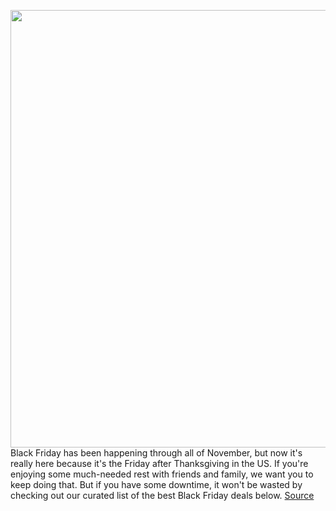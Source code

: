 <img src='https://cdn.vox-cdn.com/thumbor/c_oz4WqyowDok8uyuB8f7c25DP4=/0x0:2040x1360/1200x800/filters:focal(857x517:1183x843)/cdn.vox-cdn.com/uploads/chorus_image/image/70194458/Black_Friday_Deals.0.jpg' width='700px' /><br/>
Black Friday has been happening through all of November, but now it's really here because it's the Friday after Thanksgiving in the US. If you're enjoying some much-needed rest with friends and family, we want you to keep doing that. But if you have some downtime, it won't be wasted by checking out our curated list of the best Black Friday deals below.
<a href='https://www.theverge.com/22802145/black-friday-2021-best-deals-tech-laptops-phones-tvs-headphones-gaming'> Source <a/>